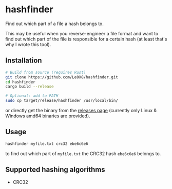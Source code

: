 # hashfinder

Find out which part of a file a hash belongs to.

This may be useful when you reverse-engineer a file format and want to find out which part of the file is responsible for a certain hash (at least that's why I wrote this tool).

## Installation

```bash
# Build from source (requires Rust)
git clone https://github.com/Le0X8/hashfinder.git
cd hashfinder
cargo build --release

# Optional: add to PATH
sudo cp target/release/hashfinder /usr/local/bin/
```

or directly get the binary from the [releases page](https://github.com/Le0X8/hashfinder/releases) (currently only Linux & Windows amd64 binaries are provided).

## Usage

```bash
hashfinder myfile.txt crc32 ebe6c6e6
```

to find out which part of `myfile.txt` the CRC32 hash `ebe6c6e6` belongs to.

## Supported hashing algorithms

- CRC32
